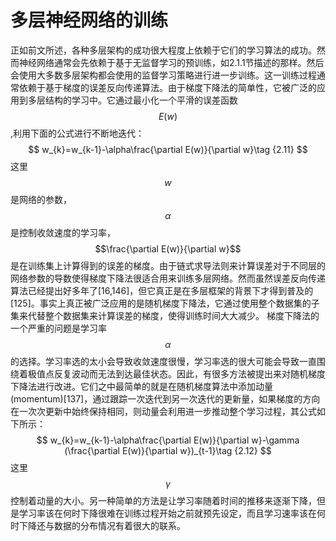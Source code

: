 # 多层神经网络的训练
正如前文所述，各种多层架构的成功很大程度上依赖于它们的学习算法的成功。然而神经网络通常会先依赖于基于无监督学习的预训练，如2.1.1节描述的那样。然后会使用大多数多层架构都会使用的监督学习策略进行进一步训练。这一训练过程通常依赖于基于梯度的误差反向传递算法。由于梯度下降法的简单性，它被广泛的应用到多层结构的学习中。它通过最小化一个平滑的误差函数$$E\left(w\right)$$,利用下面的公式进行不断地迭代：
$$
w_{k}=w_{k-1}-\alpha\frac{\partial E(w)}{\partial w}\tag {2.11}
$$
这里$$w$$是网络的参数，$$\alpha$$是控制收敛速度的学习率，$$\frac{\partial E(w)}{\partial w}$$是在训练集上计算得到的误差的梯度。由于链式求导法则来计算误差对于不同层的网络参数的导数使得梯度下降法很适合用来训练多层网络。然而虽然误差反向传递算法已经提出好多年了[16,146]，但它真正是在多层框架的背景下才得到普及的[125]。事实上真正被广泛应用的是随机梯度下降法，它通过使用整个数据集的子集来代替整个数据集来计算误差的梯度，使得训练时间大大减少。
梯度下降法的一个严重的问题是学习率$$\alpha$$的选择。学习率选的太小会导致收敛速度很慢，学习率选的很大可能会导致一直围绕着极值点反复波动而无法到达最佳状态。因此，有很多方法被提出来对随机梯度下降法进行改进。它们之中最简单的就是在随机梯度算法中添加动量(momentum)[137]，通过跟踪一次迭代到另一次迭代的更新量，如果梯度的方向在一次次更新中始终保持相同，则动量会利用进一步推动整个学习过程，其公式如下所示：
$$
w_{k}=w_{k-1}-\alpha\frac{\partial E(w)}{\partial w}-\gamma (\frac{\partial E(w)}{\partial w})_{t-1}\tag {2.12}
$$
这里$$\gamma$$控制着动量的大小。另一种简单的方法是让学习率随着时间的推移来逐渐下降，但是学习率该在何时下降很难在训练过程开始之前就预先设定，而且学习速率该在何时下降还与数据的分布情况有着很大的联系。